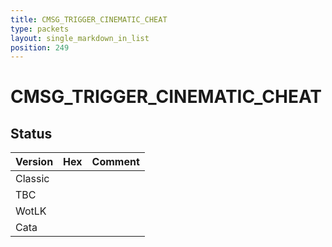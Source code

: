 ```yaml
---
title: CMSG_TRIGGER_CINEMATIC_CHEAT
type: packets
layout: single_markdown_in_list
position: 249
---
```


# CMSG_TRIGGER_CINEMATIC_CHEAT

## Status

Version | Hex | Comment
---------- | ---------- | ---------- 
Classic |  |  
TBC |  |  
WotLK |  |  
Cata |  |  
